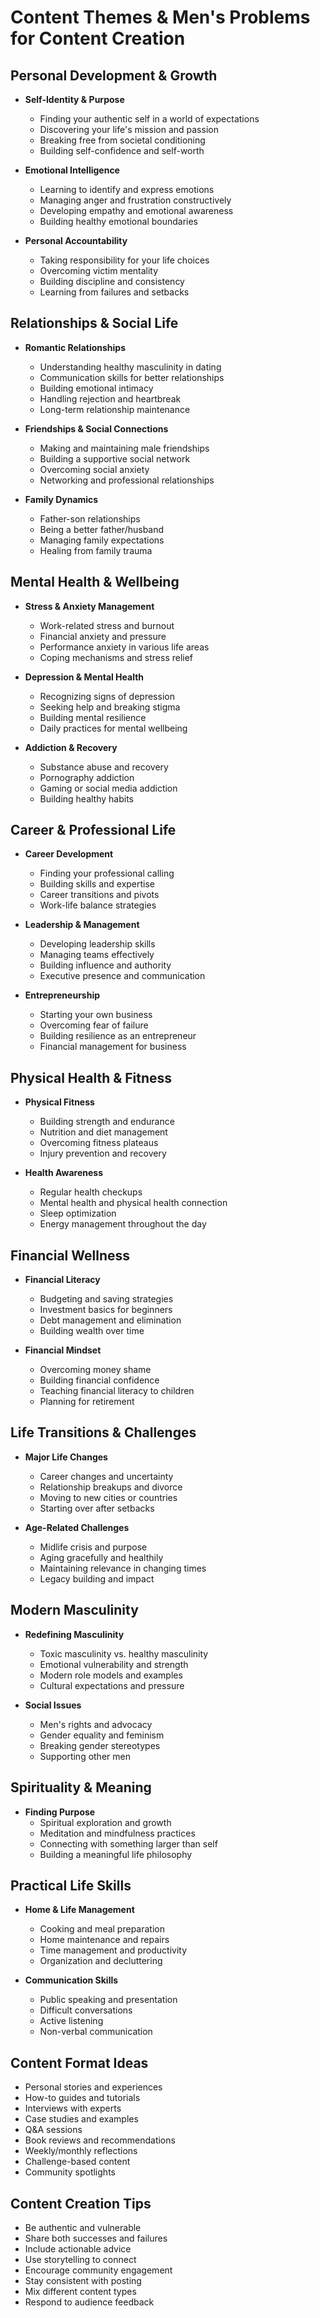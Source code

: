 # Content Themes & Men's Problems for Content Creation

## Personal Development & Growth
- **Self-Identity & Purpose**
  - Finding your authentic self in a world of expectations
  - Discovering your life's mission and passion
  - Breaking free from societal conditioning
  - Building self-confidence and self-worth

- **Emotional Intelligence**
  - Learning to identify and express emotions
  - Managing anger and frustration constructively
  - Developing empathy and emotional awareness
  - Building healthy emotional boundaries

- **Personal Accountability**
  - Taking responsibility for your life choices
  - Overcoming victim mentality
  - Building discipline and consistency
  - Learning from failures and setbacks

## Relationships & Social Life
- **Romantic Relationships**
  - Understanding healthy masculinity in dating
  - Communication skills for better relationships
  - Building emotional intimacy
  - Handling rejection and heartbreak
  - Long-term relationship maintenance

- **Friendships & Social Connections**
  - Making and maintaining male friendships
  - Building a supportive social network
  - Overcoming social anxiety
  - Networking and professional relationships

- **Family Dynamics**
  - Father-son relationships
  - Being a better father/husband
  - Managing family expectations
  - Healing from family trauma

## Mental Health & Wellbeing
- **Stress & Anxiety Management**
  - Work-related stress and burnout
  - Financial anxiety and pressure
  - Performance anxiety in various life areas
  - Coping mechanisms and stress relief

- **Depression & Mental Health**
  - Recognizing signs of depression
  - Seeking help and breaking stigma
  - Building mental resilience
  - Daily practices for mental wellbeing

- **Addiction & Recovery**
  - Substance abuse and recovery
  - Pornography addiction
  - Gaming or social media addiction
  - Building healthy habits

## Career & Professional Life
- **Career Development**
  - Finding your professional calling
  - Building skills and expertise
  - Career transitions and pivots
  - Work-life balance strategies

- **Leadership & Management**
  - Developing leadership skills
  - Managing teams effectively
  - Building influence and authority
  - Executive presence and communication

- **Entrepreneurship**
  - Starting your own business
  - Overcoming fear of failure
  - Building resilience as an entrepreneur
  - Financial management for business

## Physical Health & Fitness
- **Physical Fitness**
  - Building strength and endurance
  - Nutrition and diet management
  - Overcoming fitness plateaus
  - Injury prevention and recovery

- **Health Awareness**
  - Regular health checkups
  - Mental health and physical health connection
  - Sleep optimization
  - Energy management throughout the day

## Financial Wellness
- **Financial Literacy**
  - Budgeting and saving strategies
  - Investment basics for beginners
  - Debt management and elimination
  - Building wealth over time

- **Financial Mindset**
  - Overcoming money shame
  - Building financial confidence
  - Teaching financial literacy to children
  - Planning for retirement

## Life Transitions & Challenges
- **Major Life Changes**
  - Career changes and uncertainty
  - Relationship breakups and divorce
  - Moving to new cities or countries
  - Starting over after setbacks

- **Age-Related Challenges**
  - Midlife crisis and purpose
  - Aging gracefully and healthily
  - Maintaining relevance in changing times
  - Legacy building and impact

## Modern Masculinity
- **Redefining Masculinity**
  - Toxic masculinity vs. healthy masculinity
  - Emotional vulnerability and strength
  - Modern role models and examples
  - Cultural expectations and pressure

- **Social Issues**
  - Men's rights and advocacy
  - Gender equality and feminism
  - Breaking gender stereotypes
  - Supporting other men

## Spirituality & Meaning
- **Finding Purpose**
  - Spiritual exploration and growth
  - Meditation and mindfulness practices
  - Connecting with something larger than self
  - Building a meaningful life philosophy

## Practical Life Skills
- **Home & Life Management**
  - Cooking and meal preparation
  - Home maintenance and repairs
  - Time management and productivity
  - Organization and decluttering

- **Communication Skills**
  - Public speaking and presentation
  - Difficult conversations
  - Active listening
  - Non-verbal communication

## Content Format Ideas
- Personal stories and experiences
- How-to guides and tutorials
- Interviews with experts
- Case studies and examples
- Q&A sessions
- Book reviews and recommendations
- Weekly/monthly reflections
- Challenge-based content
- Community spotlights

## Content Creation Tips
- Be authentic and vulnerable
- Share both successes and failures
- Include actionable advice
- Use storytelling to connect
- Encourage community engagement
- Stay consistent with posting
- Mix different content types
- Respond to audience feedback
